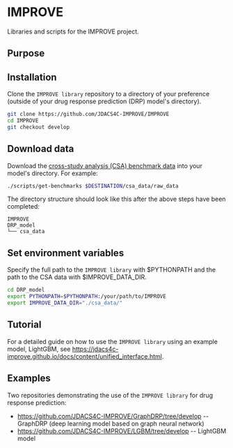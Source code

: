 # IMPROVE
Libraries and scripts for the IMPROVE project.

## Purpose

## Installation
Clone the `IMPROVE library` repository to a directory of your preference (outside of your drug response prediction (DRP) model's directory).

```bash
git clone https://github.com/JDACS4C-IMPROVE/IMPROVE
cd IMPROVE
git checkout develop
```

## Download data
Download the [cross-study analysis (CSA) benchmark data](https://web.cels.anl.gov/projects/IMPROVE_FTP/candle/public/improve/benchmarks/single_drug_drp/benchmark-data-pilot1/) into your model's directory. For example:
```bash
./scripts/get-benchmarks $DESTINATION/csa_data/raw_data
```

The directory structure should look like this after the above steps have been completed:

```
IMPROVE
DRP_model
└── csa_data
```

## Set environment variables

Specify the full path to the `IMPROVE library` with $PYTHONPATH and the path to the CSA data with $IMPROVE_DATA_DIR.
```bash
cd DRP_model
export PYTHONPATH=$PYTHONPATH:/your/path/to/IMPROVE
export IMPROVE_DATA_DIR="./csa_data/"
```

## Tutorial
For a detailed guide on how to use the `IMPROVE library` using an example model, LightGBM, see https://jdacs4c-improve.github.io/docs/content/unified_interface.html.

## Examples
Two repositories demonstrating the use of the `IMPROVE library` for drug response prediction:
* https://github.com/JDACS4C-IMPROVE/GraphDRP/tree/develop -- GraphDRP (deep learning model based on graph neural network)
* https://github.com/JDACS4C-IMPROVE/LGBM/tree/develop -- LightGBM model
